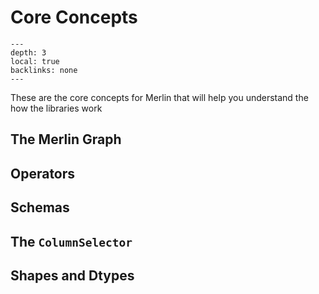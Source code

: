 # Core Concepts

```{contents}
---
depth: 3
local: true
backlinks: none
---
```

These are the core concepts for Merlin that will help you understand the how the libraries work

## The Merlin Graph

## Operators

## Schemas

## The `ColumnSelector`

## Shapes and Dtypes

